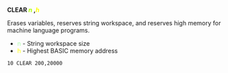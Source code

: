 **CLEAR <span style="color:#AAFF00;">*n*</span> ,<span style="color:#FFFF00;">*h*</span>**

Erases variables, reserves string workspace, and reserves high memory for machine language programs.

- <span style="color:#AAFFAA;">n</span> - String workspace size
- <span style="color:#FFFF00;">h</span> - Highest BASIC memory address

```ecb2
10 CLEAR 200,20000
```
